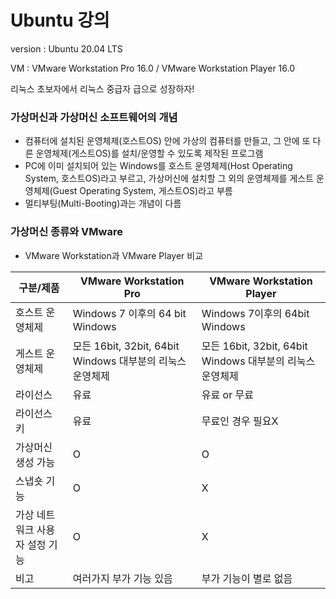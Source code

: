 # Ubuntu 강의

version : Ubuntu 20.04 LTS

VM : VMware Workstation Pro 16.0 / VMware Workstation Player 16.0



리눅스 초보자에서 리눅스 중급자 급으로 성장하자!



### 가상머신과 가상머신 소프트웨어의 개념

- 컴퓨터에 설치된 운영체제(호스트OS) 안에 가상의 컴퓨터를 만들고, 그 안에 또 다른 운영체제(게스트OS)를 설치/운영할 수 있도록 제작된 프로그램
- PC에 이미 설치되어 있는 Windows를 호스트 운영체제(Host Operating System, 호스트OS)라고 부르고, 가상머신에 설치할 그 외의 운영체제를 게스트 운영체제(Guest Operating System, 게스트OS)라고 부름
- 멀티부팅(Multi-Booting)과는 개념이 다름



### 가상머신 종류와 VMware

- VMware Workstation과 VMware Player 비교

| 구분/제품                      | VMware Workstation Pro                                    | VMware Workstation Player                                 |
| ------------------------------ | --------------------------------------------------------- | --------------------------------------------------------- |
| 호스트 운영체제                | Windows 7 이후의 64 bit Windows                           | Windows 7이후의 64bit Windows                             |
| 게스트 운영체제                | 모든 16bit, 32bit, 64bit Windows 대부분의 리눅스 운영체제 | 모든 16bit, 32bit, 64bit Windows 대부분의 리눅스 운영체제 |
| 라이선스                       | 유료                                                      | 유료 or 무료                                              |
| 라이선스 키                    | 유료                                                      | 무료인 경우 필요X                                         |
| 가상머신 생성 가능             | O                                                         | O                                                         |
| 스냅숏 기능                    | O                                                         | X                                                         |
| 가상 네트워크 사용자 설정 기능 | O                                                         | X                                                         |
| 비고                           | 여러가지 부가 기능 있음                                   | 부가 기능이 별로 없음                                     |

